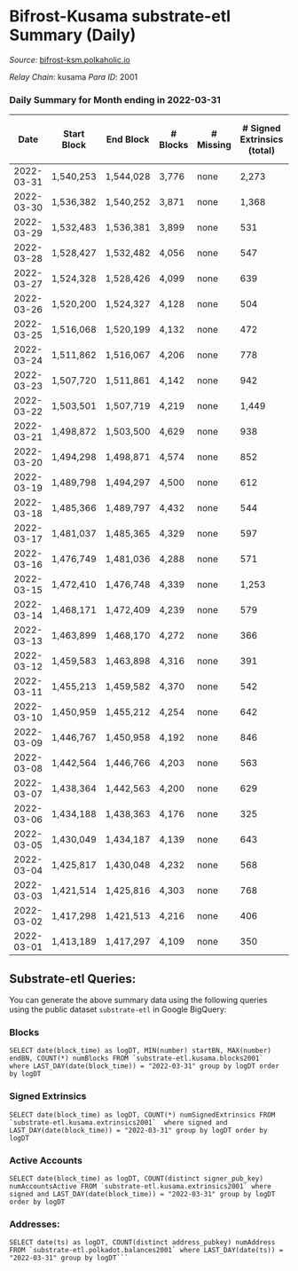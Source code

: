 # Bifrost-Kusama substrate-etl Summary (Daily)

_Source_: [bifrost-ksm.polkaholic.io](https://bifrost-ksm.polkaholic.io)

*Relay Chain*: kusama
*Para ID*: 2001



### Daily Summary for Month ending in 2022-03-31


| Date | Start Block | End Block | # Blocks | # Missing | # Signed Extrinsics (total) | # Active Accounts | # Addresses with Balances | # Events | # Transfers | # XCM Transfers In | # XCM Transfers Out |
| ---- | ----------- | --------- | -------- | --------- | --------------------------- | ----------------- | ------------------------- | -------- | ----------- | ------------------ | ------------------- |
| 2022-03-31 | 1,540,253 | 1,544,028 | 3,776 | none  | 2,273 | 663 | 98,241 | 32,409 | 6,333 ($6,290,516) | 197 ($343,197) | 128 ($258,364) |
| 2022-03-30 | 1,536,382 | 1,540,252 | 3,871 | none  | 1,368 | 355 |  | 23,037 | 3,969 ($1,421,209) | 172 ($265,459) | 106 ($131,762) |
| 2022-03-29 | 1,532,483 | 1,536,381 | 3,899 | none  | 531 | 143 | 98,117 | 17,127 | 3,282 ($264,838) | 40 ($122,134) | 39 ($64,023.62) |
| 2022-03-28 | 1,528,427 | 1,532,482 | 4,056 | none  | 547 | 176 | 98,096 | 16,657 | 2,870 ($227,675) | 37 ($39,797.58) | 32 ($19,216.17) |
| 2022-03-27 | 1,524,328 | 1,528,426 | 4,099 | none  | 639 | 174 | 98,087 | 18,239 | 3,247 ($172,693) | 52 ($59,585.61) | 24 ($39,160.97) |
| 2022-03-26 | 1,520,200 | 1,524,327 | 4,128 | none  | 504 | 153 | 98,063 | 16,941 | 2,906 ($159,972) | 45 ($84,596.09) | 25 ($19,697.68) |
| 2022-03-25 | 1,516,068 | 1,520,199 | 4,132 | none  | 472 | 168 | 98,046 | 16,184 | 2,737 ($257,075) | 34 ($59,999.42) | 27 ($16,264.71) |
| 2022-03-24 | 1,511,862 | 1,516,067 | 4,206 | none  | 778 | 221 | 98,031 | 18,514 | 2,880 ($314,816) | 53 ($46,967.77) | 28 ($27,302.95) |
| 2022-03-23 | 1,507,720 | 1,511,861 | 4,142 | none  | 942 | 278 | 98,018 | 18,365 | 2,522 ($717,854) | 74 ($60,321.84) | 39 ($42,637.63) |
| 2022-03-22 | 1,503,501 | 1,507,719 | 4,219 | none  | 1,449 | 386 | 97,982 | 18,922 | 1,310 ($338,187) | 90 ($151,468) | 35 ($63,597.49) |
| 2022-03-21 | 1,498,872 | 1,503,500 | 4,629 | none  | 938 | 200 | 97,948 | 16,893 | 1,088 ($395,415) | 89 ($171,602) | 40 ($99,230.34) |
| 2022-03-20 | 1,494,298 | 1,498,871 | 4,574 | none  | 852 | 187 | 97,912 | 16,262 | 1,047 ($274,957) | 105 ($138,819) | 51 ($60,965.36) |
| 2022-03-19 | 1,489,798 | 1,494,297 | 4,500 | none  | 612 | 137 | 97,889 | 13,991 | 872 ($283,170) | 99 ($128,870) | 21 ($14,485.02) |
| 2022-03-18 | 1,485,366 | 1,489,797 | 4,432 | none  | 544 | 156 | 97,870 | 13,144 | 750 ($215,670) | 33 ($38,046.41) | 29 ($75,096.12) |
| 2022-03-17 | 1,481,037 | 1,485,365 | 4,329 | none  | 597 | 146 | 97,856 | 13,569 | 749 ($84,350.89) | 46 ($27,459.73) | 17 ($22,302.69) |
| 2022-03-16 | 1,476,749 | 1,481,036 | 4,288 | none  | 571 | 196 |  | 12,878 | 750 ($70,896.21) | 28 ($20,867.06) | 35 ($17,509.69) |
| 2022-03-15 | 1,472,410 | 1,476,748 | 4,339 | none  | 1,253 | 732 | 97,820 | 29,849 | 3,978 ($240,968) | 45 ($90,759.24) | 41 ($43,561.78) |
| 2022-03-14 | 1,468,171 | 1,472,409 | 4,239 | none  | 579 | 141 | 95,397 | 13,147 | 920 ($289,925) | 41 ($35,525.36) | 50 ($50,995.07) |
| 2022-03-13 | 1,463,899 | 1,468,170 | 4,272 | none  | 366 | 90 | 95,391 | 11,559 | 642 ($135,698) | 23 ($19,024.95) | 31 ($65,190.29) |
| 2022-03-12 | 1,459,583 | 1,463,898 | 4,316 | none  | 391 | 93 | 95,387 | 11,843 | 668 ($99,966.29) | 24 ($28,088.21) | 17 ($9,592.28) |
| 2022-03-11 | 1,455,213 | 1,459,582 | 4,370 | none  | 542 | 127 | 95,379 | 13,060 | 856 ($342,475) | 33 ($17,176.93) | 43 ($29,435.02) |
| 2022-03-10 | 1,450,959 | 1,455,212 | 4,254 | none  | 642 | 146 | 95,370 | 13,781 | 1,107 ($335,641) | 53 ($205,520) | 46 ($31,975.54) |
| 2022-03-09 | 1,446,767 | 1,450,958 | 4,192 | none  | 846 | 172 | 95,364 | 15,293 | 1,389 ($381,641) | 80 ($70,024.79) | 40 ($51,166.96) |
| 2022-03-08 | 1,442,564 | 1,446,766 | 4,203 | none  | 563 | 133 | 95,352 | 12,805 | 869 ($220,171) | 32 ($137,449) | 43 ($57,858.69) |
| 2022-03-07 | 1,438,364 | 1,442,563 | 4,200 | none  | 629 | 147 | 95,346 | 14,592 | 1,330 ($93,974.76) | 43 ($23,012.81) | 24 ($18,367.56) |
| 2022-03-06 | 1,434,188 | 1,438,363 | 4,176 | none  | 325 | 101 | 95,335 | 10,970 | 521 ($54,733.09) | 23 ($10,885.62) | 11 ($8,645.87) |
| 2022-03-05 | 1,430,049 | 1,434,187 | 4,139 | none  | 643 | 154 | 95,329 | 13,314 | 990 ($109,482) | 54 ($47,587.58) | 21 ($17,384.45) |
| 2022-03-04 | 1,425,817 | 1,430,048 | 4,232 | none  | 568 | 144 | 95,326 | 12,996 | 881 ($143,220) | 48 ($30,600.80) | 26 ($22,177.38) |
| 2022-03-03 | 1,421,514 | 1,425,816 | 4,303 | none  | 768 | 151 | 95,316 | 14,764 | 1,135 ($326,903) | 61 ($35,959.35) | 38 ($23,790.58) |
| 2022-03-02 | 1,417,298 | 1,421,513 | 4,216 | none  | 406 | 108 | 95,299 | 11,793 | 627 ($179,381) | 52 ($42,999.97) | 37 ($32,236.27) |
| 2022-03-01 | 1,413,189 | 1,417,297 | 4,109 | none  | 350 | 114 | 95,291 | 10,921 | 499 ($56,285.22) | 31 ($23,018.63) | 24 ($22,983.06) |

## Substrate-etl Queries:
You can generate the above summary data using the following queries using the public dataset `substrate-etl` in Google BigQuery:


### Blocks
```
SELECT date(block_time) as logDT, MIN(number) startBN, MAX(number) endBN, COUNT(*) numBlocks FROM `substrate-etl.kusama.blocks2001`  where LAST_DAY(date(block_time)) = "2022-03-31" group by logDT order by logDT
```


### Signed Extrinsics
```
SELECT date(block_time) as logDT, COUNT(*) numSignedExtrinsics FROM `substrate-etl.kusama.extrinsics2001`  where signed and LAST_DAY(date(block_time)) = "2022-03-31" group by logDT order by logDT
```


### Active Accounts
```
SELECT date(block_time) as logDT, COUNT(distinct signer_pub_key) numAccountsActive FROM `substrate-etl.kusama.extrinsics2001` where signed and LAST_DAY(date(block_time)) = "2022-03-31" group by logDT order by logDT
```


### Addresses:
```
SELECT date(ts) as logDT, COUNT(distinct address_pubkey) numAddress FROM `substrate-etl.polkadot.balances2001` where LAST_DAY(date(ts)) = "2022-03-31" group by logDT```

